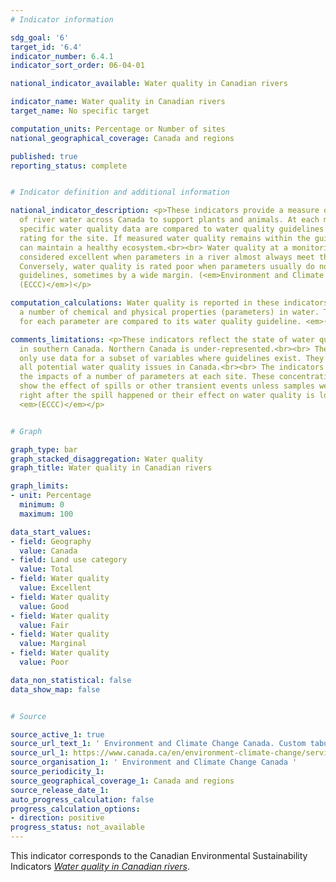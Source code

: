 ```yaml
---
# Indicator information

sdg_goal: '6'
target_id: '6.4'
indicator_number: 6.4.1
indicator_sort_order: 06-04-01

national_indicator_available: Water quality in Canadian rivers

indicator_name: Water quality in Canadian rivers
target_name: No specific target

computation_units: Percentage or Number of sites
national_geographical_coverage: Canada and regions

published: true
reporting_status: complete


# Indicator definition and additional information

national_indicator_description: <p>These indicators provide a measure of the ability
  of river water across Canada to support plants and animals. At each monitoring site,
  specific water quality data are compared to water quality guidelines to create a
  rating for the site. If measured water quality remains within the guidelines, it
  can maintain a healthy ecosystem.<br><br> Water quality at a monitoring site is
  considered excellent when parameters in a river almost always meet their guidelines.
  Conversely, water quality is rated poor when parameters usually do not meet their
  guidelines, sometimes by a wide margin. (<em>Environment and Climate Change Canada
  (ECCC)</em>)</p>

computation_calculations: Water quality is reported in these indicators by measuring
  a number of chemical and physical properties (parameters) in water. The results
  for each parameter are compared to its water quality guideline. <em>(ECCC)</em>

comments_limitations: <p>These indicators reflect the state of water quality in rivers
  in southern Canada. Northern Canada is under-represented.<br><br> The indicators
  only use data for a subset of variables where guidelines exist. They do not cover
  all potential water quality issues in Canada.<br><br> The indicators are based on
  the impacts of a number of parameters at each site. These concentrations do not
  show the effect of spills or other transient events unless samples were collected
  right after the spill happened or their effect on water quality is long-lasting.
  <em>(ECCC)</em></p>


# Graph

graph_type: bar
graph_stacked_disaggregation: Water quality
graph_title: Water quality in Canadian rivers

graph_limits:
- unit: Percentage
  minimum: 0
  maximum: 100

data_start_values:
- field: Geography
  value: Canada
- field: Land use category
  value: Total
- field: Water quality
  value: Excellent
- field: Water quality
  value: Good
- field: Water quality
  value: Fair
- field: Water quality
  value: Marginal
- field: Water quality
  value: Poor

data_non_statistical: false
data_show_map: false


# Source

source_active_1: true
source_url_text_1: ' Environment and Climate Change Canada. Custom tabulation'
source_url_1: https://www.canada.ca/en/environment-climate-change/services/environmental-indicators/water-quality-canadian-rivers.html
source_organisation_1: ' Environment and Climate Change Canada '
source_periodicity_1:
source_geographical_coverage_1: Canada and regions
source_release_date_1:
auto_progress_calculation: false
progress_calculation_options:
- direction: positive
progress_status: not_available
---
```

This indicator corresponds to the Canadian Environmental Sustainability Indicators <a href="https://www.canada.ca/en/environment-climate-change/services/environmental-indicators/water-quality-canadian-rivers.html"> <em>Water quality in Canadian rivers</em></a>.
